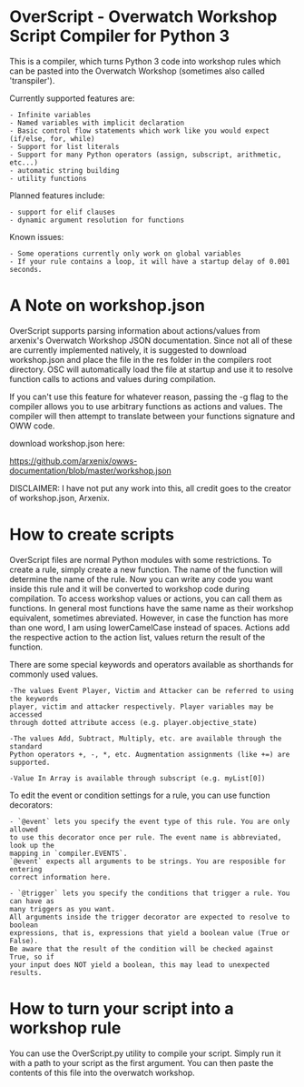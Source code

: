 # OverScript - Overwatch Workshop Script Compiler for Python 3

This is a compiler, which turns Python 3 code into workshop rules
which can be pasted into the Overwatch Workshop (sometimes also called 'transpiler').

Currently supported features are:

	- Infinite variables
	- Named variables with implicit declaration
	- Basic control flow statements which work like you would expect (if/else, for, while)
	- Support for list literals
	- Support for many Python operators (assign, subscript, arithmetic, etc...)
	- automatic string building
	- utility functions

Planned features include:

	- support for elif clauses
	- dynamic argument resolution for functions

Known issues:

	- Some operations currently only work on global variables
	- If your rule contains a loop, it will have a startup delay of 0.001 seconds.


# A Note on workshop.json

OverScript supports parsing information about actions/values from arxenix's Overwatch Workshop
JSON documentation. Since not all of these are currently implemented natively, it is suggested
to download workshop.json and place the file in the res folder in the compilers root directory.
OSC will automatically load the file at startup and use it to resolve function calls to actions
and values during compilation.

If you can't use this feature for whatever reason, passing the -g flag to the compiler allows
you to use arbitrary functions as actions and values. The compiler will then attempt to translate
between your functions signature and OWW code.

download workshop.json here:

https://github.com/arxenix/owws-documentation/blob/master/workshop.json

DISCLAIMER: I have not put any work into this, all credit goes to the creator of workshop.json,
Arxenix.

# How to create scripts

OverScript files are normal Python modules with some restrictions.
To create a rule, simply create a new function.
The name of the function will determine the name of the rule. Now you can
write any code you want inside this rule and it will be converted to workshop
code during compilation. To access workshop values or actions, you can call them
as functions. In general most functions have the same name as their workshop
equivalent, sometimes abreviated. However, in case the function has more than
one word, I am using lowerCamelCase instead of spaces. Actions add the respective
action to the action list, values return the result of the function.

There are some special keywords and operators available as shorthands for commonly used values.

	-The values Event Player, Victim and Attacker can be referred to using the keywords
	player, victim and attacker respectively. Player variables may be accessed
	through dotted attribute access (e.g. player.objective_state)

	-The values Add, Subtract, Multiply, etc. are available through the standard
	Python operators +, -, *, etc. Augmentation assignments (like +=) are supported.

	-Value In Array is available through subscript (e.g. myList[0])

To edit the event or condition settings for a rule, you can use function decorators:

	- `@event` lets you specify the event type of this rule. You are only allowed
	to use this decorator once per rule. The event name is abbreviated, look up the
	mapping in `compiler.EVENTS`.
	`@event` expects all arguments to be strings. You are resposible for entering
	correct information here.

	- `@trigger` lets you specify the conditions that trigger a rule. You can have as
	many triggers as you want.
	All arguments inside the trigger decorator are expected to resolve to boolean
	expressions, that is, expressions that yield a boolean value (True or False).
	Be aware that the result of the condition will be checked against True, so if
	your input does NOT yield a boolean, this may lead to unexpected results.


# How to turn your script into a workshop rule

You can use the OverScript.py utility to compile your script. Simply run it
with a path to your script as the first argument. You can then paste the
contents of this file into the overwatch workshop.